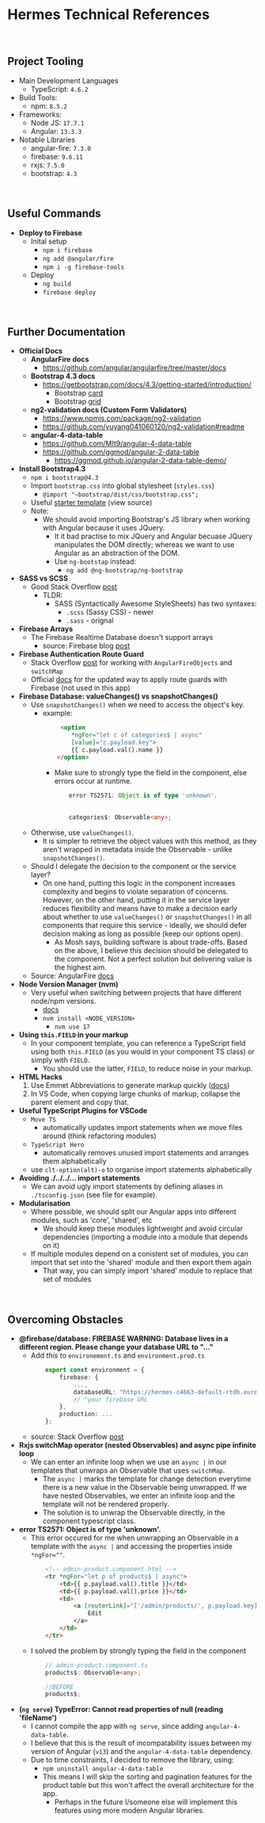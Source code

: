 # Hermes Technical References

<br>

## Project Tooling
* Main Development Languages
    * TypeScript: ```4.6.2```
* Build Tools:
    * npm: ```8.5.2```
* Frameworks:
    * Node JS: ```17.7.1```
    * Angular: ```13.3.3```
* Notable Libraries
    * angular-fire: ```7.3.0```
    * firebase: ```9.6.11```
    * rxjs: ```7.5.0```
    * bootstrap: ```4.3```

<br>

## Useful Commands
* **Deploy to Firebase**
    * Inital setup
        * ```npm i firebase```
        * ```ng add @angular/fire```
        * ```npm i -g firebase-tools```
    * Deploy
        * ```ng build```
        * ```firebase deploy```

<br>

## Further Documentation
* **Official Docs**
    * **AngularFire docs**
        * https://github.com/angular/angularfire/tree/master/docs
    * **Bootstrap 4.3 docs**
        * https://getbootstrap.com/docs/4.3/getting-started/introduction/
            * Bootstrap [card](https://getbootstrap.com/docs/4.3/components/card/)
            * Bootstrap [grid](https://getbootstrap.com/docs/4.3/layout/grid/#equal-width-multi-row)
    * **ng2-validation docs (Custom Form Validators)**
        * https://www.npmjs.com/package/ng2-validation
        * https://github.com/yuyang041060120/ng2-validation#readme
    * **angular-4-data-table**
        * https://github.com/MIt9/angular-4-data-table
        * https://github.com/ggmod/angular-2-data-table
            * https://ggmod.github.io/angular-2-data-table-demo/
* **Install Bootstrap4.3**
    * ```npm i bootstrap@4.3```
    * Import ```bootstrap.css``` into global stylesheet (```styles.css```)
        * ```@import "~bootstrap/dist/css/bootstrap.css";```
    * Useful [starter template](https://getbootstrap.com/docs/4.3/examples/starter-template/) (view source)
    * Note:
        * We should avoid importing Bootstrap's JS library when working with Angular because it uses JQuery. 
            * It it bad practise to mix JQuery and Angular becuase JQuery manipulates the DOM directly; whereas we want to use Angular as an abstraction of the DOM.
            * Use ```ng-bootstap``` instead:
                * ```ng add @ng-bootstrap/ng-bootstrap```
* **SASS vs SCSS**
    * Good Stack Overflow [post](https://stackoverflow.com/questions/5654447/whats-the-difference-between-scss-and-sass)
        * TLDR: 
            * SASS (Syntactically Awesome StyleSheets) has two syntaxes:
                * ```.scss``` (Sassy CSS) - newer
                * ```.sass``` - orignal
* **Firebase Arrays**
    * The Firebase Realtime Database doesn't support arrays
        * source: Firebase blog [post](https://firebase.blog/posts/2014/04/best-practices-arrays-in-firebase)
* **Firebase Authentication Route Guard**
    * Stack Overflow [post](https://stackoverflow.com/questions/52473504/working-with-angularfireobject-and-switchmap/52483642#52483642) for working with ```AngularFireObjects``` and ```switchMap```
    * Official [docs](https://github.com/angular/angularfire/blob/master/docs/auth/router-guards.md) for the updated way to apply route guards with Firebase (not used in this app)
* **Firebase Database: valueChanges() vs snapshotChanges()**
    * Use ```snapshotChanges()``` when we need to access the object's key.
        * example: 
            ```html
                 <option 
                    *ngFor="let c of categories$ | async"
                    [value]="c.payload.key">
                    {{ c.payload.val().name }}
                </option>
            ```
            * Make sure to strongly type the field in the component, else errors occur at runtime.
                ```typescript
                    error TS2571: Object is of type 'unknown'.
                    
                    
                    categories$: Observable<any>;
                ```
    * Otherwise, use ```valueChanges()```. 
        * It is simpler to retrieve the object values with this method, as they aren't wrapped in metadata inside the Observable - unlike ```snapshotChanges()```.
    * Should I delegate the decision to the component or the service layer?
        * On one hand, putting this logic in the component increases complexity and begins to violate separation of concerns. However, on the other hand, putting it in the service layer reduces flexibility and means have to make a decision early about whether to use ```valueChanges()``` or ```snapshotChanges()``` in all components that require this service - ideally, we should defer decision making as long as possible (keep our options open).
            * As Mosh says, building software is about trade-offs. Based on the above, I believe this decision should be delegated to the component. Not a perfect solution but delivering value is the highest aim.
    * Source: AngularFire [docs](https://github.com/angular/angularfire/blob/master/docs/rtdb/lists.md)
* **Node Version Manager (nvm)**
    * Very useful when switching between projects that have different node/npm versions.
        * [docs](https://npm.github.io/installation-setup-docs/installing/using-a-node-version-manager.html)
        *  ```nvm install <NODE_VERSION>```
            * ```nvm use 17```
* **Using `this.FIELD` in your markup**
    * In your component template, you can reference a TypeScript field using both `this.FIELD` (as you would in your component TS class) or simply with `FIELD`.
        * You should use the latter, `FIELD`, to reduce noise in your markup.
* **HTML Hacks**
    1. Use Emmet Abbreviations to generate markup quickly ([docs](https://docs.emmet.io/cheat-sheet/))
    2. In VS Code, when copying large chunks of markup, collapse the parent element and copy that.
* **Useful TypeScript Plugins for VSCode**
    * ```Move TS```
        * automatically updates import statements when we move files around (think refactoring modules)
    * ```TypeScript Hero```
        * automatically removes unused import statements and arranges them alphabetically
    * use ```clt-option(alt)-o``` to organise import statements alphabetically
* **Avoiding ./../../... import statements**
    * We can avoid ugly import statements by defining aliases in ```./tsconfig.json``` (see file for example).
* **Modularisation**
    * Where possible, we should split our Angular apps into different modules, such as 'core', 'shared', etc
        * We should keep these modules lightweight and avoid circular dependencies (importing a module into a module that depends on it)
    * If multiple modules depend on a conistent set of modules, you can import that set into the 'shared' module and then export them again
        * That way, you can simply import 'shared' module to replace that set of modules

<br>

## Overcoming Obstacles
* **@firebase/database: FIREBASE WARNING: Database lives in a different region. Please change your database URL to "..."**
    * Add *this* to ```environement.ts``` and ```environment.prod.ts```
        ```typescript
            export const environment = {
                firebase: {
                    ...,
                    databaseURL: "https://hermes-c4663-default-rtdb.europe-west1.firebasedatabase.app"
                    // ^your firebase URL
                },
                production: ...
            };
        ```
    * source: Stack Overflow [post](https://stackoverflow.com/questions/50501333/angular-firebasedatabase-error-cannot-read-property-databaseurl-of-undefined)
* **Rxjs switchMap operator (nested Observables) and async pipe infinite loop**
    * We can enter an infinite loop when we use an ```async |``` in our templates that unwraps an Observable that uses ```switchMap```.
        * The ```async |``` marks the template for change detection everytime there is a new value in the Observable being unwrapped. If we have nested Observables, we enter an infinite loop and the template will not be rendered properly.
        * The solution is to unwrap the Observable directly, in the component typescript class.
* **error TS2571: Object is of type 'unknown'.**
    * This error occured for me when unwrapping an Observable in a template with the ```async |``` and accessing the properties inside ```*ngFor=""```.
        ```html
            <!-- admin-product.component.html -->
            <tr *ngFor="let p of products$ | async">
                <td>{{ p.payload.val().title }}</td>
                <td>{{ p.payload.val().price }}</td>
                <td>
                    <a [routerLink]="['/admin/products/', p.payload.key]">
                        Edit
                    </a>
                </td>
            </tr>
        ```
    * I solved the problem by strongly typing the field in the component
        ```typescript
            // admin-product.component.ts
            products$: Observable<any>;

            //BEFORE
            products$;
        ```
* **(```ng serve```) TypeError: Cannot read properties of null (reading 'fileName')**
    * I cannot compile the app with ```ng serve```, since adding ```angular-4-data-table```.
    * I believe that this is the result of incompatability issues between my version of Angular (```v13```) and the ```angular-4-data-table``` dependency.
    * Due to time constraints, I decided to remove the library, using:
        *  ```npm uninstall angular-4-data-table```
        * This means I will skip the sorting and pagination features for the product table but this won't affect the overall architecture for the app. 
            * Perhaps in the future I/someone else will implement this features using more modern Angular libraries.